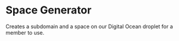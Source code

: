 # Space Generator
Creates a subdomain and a space on our Digital Ocean droplet for a member to use. 
